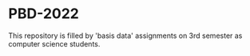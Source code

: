 # PBD-2022
This repository is filled by 'basis data' assignments on 3rd semester as computer science students.
